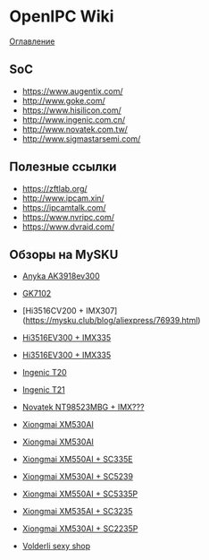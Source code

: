 # OpenIPC Wiki
[Оглавление](../index.md)

SoC
---
- https://www.augentix.com/
- http://www.goke.com/
- https://www.hisilicon.com/
- http://www.ingenic.com.cn/
- http://www.novatek.com.tw/
- http://www.sigmastarsemi.com/

Полезные ссылки
---------------
- https://zftlab.org/
- http://www.ipcam.xin/
- https://ipcamtalk.com/
- https://www.nvripc.com/
- https://www.dvraid.com/

Обзоры на MySKU
---------------

* [Anyka AK3918ev300](https://mysku.club/blog/aliexpress/89849.html)
* [GK7102](https://mysku.club/blog/aliexpress/79873.html)
* [Hi3516CV200 + IMX307] (https://mysku.club/blog/aliexpress/76939.html)
* [Hi3516EV300 + IMX335](https://mysku.club/blog/aliexpress/81221.html)
* [Hi3516EV300 + IMX335](https://mysku.club/blog/aliexpress/80747.html)
* [Ingenic T20](https://mysku.club/blog/jd/79711.html)
* [Ingenic T21](https://mysku.club/blog/aliexpress/82897.html)
* [Novatek NT98523MBG + IMX???](https://mysku.club/blog/aliexpress/85188.html)
* [Xiongmai XM530AI](https://mysku.club/blog/aliexpress/91722.html)
* [Xiongmai XM530AI](https://mysku.club/blog/aliexpress/80981.html)
* [Xiongmai XM550AI + SC335E](https://mysku.club/blog/aliexpress/82408.html)
* [Xiongmai XM530AI + SC5239](https://mysku.club/blog/aliexpress/79642.html)
* [Xiongmai XM550AI + SC5335P](https://mysku.club/blog/aliexpress/81221.html)
* [Xiongmai XM535AI + SC3235](https://mysku.club/blog/aliexpress/81221.html)
* [Xiongmai XM530AI + SC2235P](https://mysku.club/blog/aliexpress/81221.html)

* [Volderli sexy shop](https://www.aliexpress.com/store/2673046)



